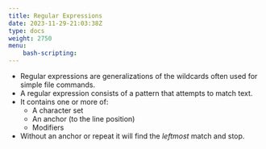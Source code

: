 ```yaml
---
title: Regular Expressions
date: 2023-11-29-21:03:38Z
type: docs 
weight: 2750
menu: 
    bash-scripting:
---
```



* Regular expressions are generalizations of the wildcards often used for simple file commands.
* A regular expression consists of a pattern that attempts to match text.
* It contains one or more of:
  * A character set
  * An anchor (to the line position)
  * Modifiers
* Without an anchor or repeat it will find the  _leftmost_  match and stop.

